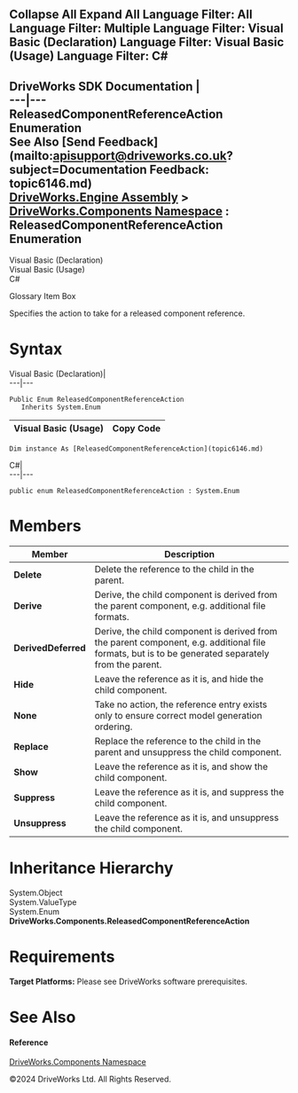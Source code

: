        

 Collapse All Expand All  Language Filter: All  Language Filter: Multiple  Language Filter: Visual Basic (Declaration) Language Filter: Visual Basic (Usage) Language Filter: C#  
---  
DriveWorks SDK Documentation  |   
---|---  
ReleasedComponentReferenceAction Enumeration   
See Also [Send Feedback](mailto:apisupport@driveworks.co.uk?subject=Documentation Feedback: topic6146.md)  
[DriveWorks.Engine Assembly](topic2156.md) > [DriveWorks.Components Namespace](topic6089.md) : ReleasedComponentReferenceAction Enumeration  
---  
  
Visual Basic (Declaration)    
Visual Basic (Usage)    
C# 

Glossary Item Box

Specifies the action to take for a released component reference. 

# Syntax

Visual Basic (Declaration)|   
---|---  
      
    
    Public Enum ReleasedComponentReferenceAction 
       Inherits System.Enum  
  
Visual Basic (Usage)| Copy Code  
---|---  
      
    
    Dim instance As [ReleasedComponentReferenceAction](topic6146.md)  
  
C#|   
---|---  
      
    
    public enum ReleasedComponentReferenceAction : System.Enum   
  
# Members

Member| Description  
---|---  
**Delete**|  Delete the reference to the child in the parent.  
**Derive**|  Derive, the child component is derived from the parent component, e.g. additional file formats.  
**DerivedDeferred**|  Derive, the child component is derived from the parent component, e.g. additional file formats, but is to be generated separately from the parent.  
**Hide**|  Leave the reference as it is, and hide the child component.  
**None**|  Take no action, the reference entry exists only to ensure correct model generation ordering.  
**Replace**|  Replace the reference to the child in the parent and unsuppress the child component.  
**Show**|  Leave the reference as it is, and show the child component.  
**Suppress**|  Leave the reference as it is, and suppress the child component.  
**Unsuppress**|  Leave the reference as it is, and unsuppress the child component.  
  
# Inheritance Hierarchy

System.Object  
System.ValueType  
System.Enum  
**DriveWorks.Components.ReleasedComponentReferenceAction**  


# Requirements

**Target Platforms:** Please see DriveWorks software prerequisites.

# See Also

#### Reference

[DriveWorks.Components Namespace](topic6089.md)

©2024 DriveWorks Ltd. All Rights Reserved.
